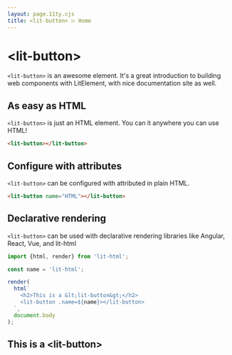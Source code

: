 ```yaml
---
layout: page.11ty.cjs
title: <lit-button> ⌲ Home
---
```


# &lt;lit-button>

`<lit-button>` is an awesome element. It's a great introduction to building web components with LitElement, with nice documentation site as well.

## As easy as HTML

<section class="columns">
  <div>

`<lit-button>` is just an HTML element. You can it anywhere you can use HTML!

```html
<lit-button></lit-button>
```

  </div>
  <div>

<lit-button></lit-button>

  </div>
</section>

## Configure with attributes

<section class="columns">
  <div>

`<lit-button>` can be configured with attributed in plain HTML.

```html
<lit-button name="HTML"></lit-button>
```

  </div>
  <div>

<lit-button name="HTML"></lit-button>

  </div>
</section>

## Declarative rendering

<section class="columns">
  <div>

`<lit-button>` can be used with declarative rendering libraries like Angular, React, Vue, and lit-html

```js
import {html, render} from 'lit-html';

const name = 'lit-html';

render(
  html`
    <h2>This is a &lt;lit-button&gt;</h2>
    <lit-button .name=${name}></lit-button>
  `,
  document.body
);
```

  </div>
  <div>

<h2>This is a &lt;lit-button&gt;</h2>
<lit-button name="lit-html"></lit-button>

  </div>
</section>
